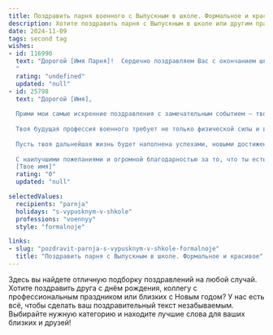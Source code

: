 ```yaml
---
title: Поздравить парня военного с Выпускным в школе. Формальное и красивое
description: Хотите поздравить парня с Выпускным в школе или другим праздником? Наш ИИ создаст незабываемое поздравление, а вы обязательно выделитесь среди других.  
date: 2024-11-09
tags: second tag
wishes:
- id: 116990
  text: "Дорогой [Имя Парня]!  Сердечно поздравляем Вас с окончанием школы и успешным вступлением на путь служения Отечеству! Желаем Вам блестящей военной карьеры, крепкого здоровья, мужества, стойкости и верности присяге. Пусть все Ваши начинания увенчаются успехом, а жизнь будет наполнена гордостью за себя и свою Родину. С праздником!
  "
  rating: "undefined"
  updated: "null"
- id: 25798
  text: "Дорогой [Имя],
  
  Прими мои самые искренние поздравления с замечательным событием — твоим выпускным в школе! Этот день стал воплощением твоих усилий, стремлений и достижений, которые ты совершил на протяжении всех лет учебы.
  
  Твоя будущая профессия военного требует не только физической силы и выносливости, но и высокого уровня интеллекта, ответственности и четкости действий. Ты уже сегодня продемонстрировал, что обладаешь всеми этими качествами, и я уверен, что ты станешь прекрасным профессионалом в своей области.
  
  Пусть твоя дальнейшая жизнь будет наполнена успехами, новыми достижениями и радостными моментами. Помни, что ты всегда будешь иметь поддержку и понимание близких, которые гордятся тобой и твоими успехами.
  
  С наилучшими пожеланиями и огромной благодарностью за то, что ты есть,
  [Твое имя]"
  rating: "0"
  updated: "null"

selectedValues:
  recipients: "parnja"
  holidays: "s-vypusknym-v-shkole"
  professions: "voennyy"
  style: "formalnoje"

links:
- slug: "pozdravit-parnja-s-vypusknym-v-shkole-formalnoje"
  title: "Поздравить парня с Выпускным в школе. Формальное и красивое"
---
```


Здесь вы найдете отличную подборку поздравлений на любой случай. 
Хотите поздравить друга с днём рождения, коллегу с профессиональным праздником или близких с Новым годом? У нас есть всё, чтобы сделать ваш поздравительный текст незабываемым. Выбирайте нужную категорию и находите лучшие слова для ваших близких и друзей!
